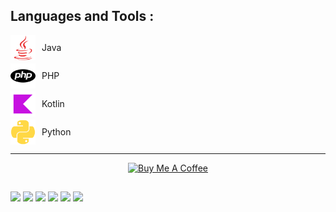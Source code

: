 ## Languages and Tools :
<ul class="language-list" style= "list-style: none;padding: 0;margin: 0;">
  <li class="language-item" style= "display: flex;align-items: center;margin-bottom: 5px;">
    <img class="language-icon" src="https://raw.githubusercontent.com/devicons/devicon/master/icons/java/java-plain.svg" alt="Java" style="margin-right: 10px;width: 40px;height: 40px;">
    <span class="language-name">Java</span>
  </li>
  <li class="language-item" style= "display: flex;align-items: center;margin-bottom: 5px;"> 
    <img class="language-icon" src="https://raw.githubusercontent.com/devicons/devicon/master/icons/php/php-plain.svg" alt="PHP" style="margin-right: 10px;width: 40px;height: 40px;">
    <span class="language-name">PHP</span>
  </li>
  <li class="language-item" style= "display: flex;align-items: center;margin-bottom: 5px;">
    <img class="language-icon" src="https://raw.githubusercontent.com/devicons/devicon/master/icons/kotlin/kotlin-plain.svg" alt="Kotlin" style="margin-right: 10px;width: 40px;height: 40px;">
    <span class="language-name">Kotlin</span>
  </li>
  <li class="language-item" style= "display: flex;align-items: center;margin-bottom: 5px;">
    <img class="language-icon" src="https://raw.githubusercontent.com/devicons/devicon/master/icons/python/python-plain.svg" alt="Python" style="margin-right: 10px;width: 40px;height: 40px;">
    <span class="language-name">Python</span>
  </li>
  </ul>


---
<p align="center">
<a href="https://www.coffeebede.com/MohammadRezaFirouzi" target="_blank"><img src="https://www.coffeebede.com/DashboardTemplateV2/app-assets/images/banner/default-yellow.svg" alt="Buy Me A Coffee" height="300" width="400"></a>
</p>


  
  ##
 
<div> 
  <a href="https://www.youtube.com/channel/UC_-uuuZbY0AAt9CViNzvc-Q" target="_blank"><img src="https://img.shields.io/badge/YouTube-FF0000?style=for-the-badge&logo=youtube&logoColor=white" target="_blank"></a>
  <a href="https://instagram.com/rafaballerini" target="_blank"><img src="https://img.shields.io/badge/-Instagram-%23E4405F?style=for-the-badge&logo=instagram&logoColor=white" target="_blank"></a>
 	<a href="https://www.twitch.tv/rafaballerinii" target="_blank"><img src="https://img.shields.io/badge/Twitch-9146FF?style=for-the-badge&logo=twitch&logoColor=white" target="_blank"></a>
 <a href="https://discord.gg/wagxzStdcR" target="_blank"><img src="https://img.shields.io/badge/Discord-7289DA?style=for-the-badge&logo=discord&logoColor=white" target="_blank"></a> 
  <a href = "mailto:contatorafaballerini@gmail.com"><img src="https://img.shields.io/badge/-Gmail-%23333?style=for-the-badge&logo=gmail&logoColor=white" target="_blank"></a>
  <a href="https://www.linkedin.com/in/rafaella-ballerini-45875016a" target="_blank"><img src="https://img.shields.io/badge/-LinkedIn-%230077B5?style=for-the-badge&logo=linkedin&logoColor=white" target="_blank"></a> 
  
</div>
